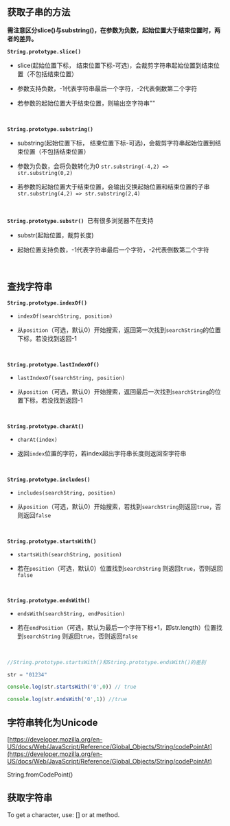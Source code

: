 ## 获取子串的方法

**需注意区分slice()与substring()，在参数为负数，起始位置大于结束位置时，两者的差异。**

**`String.prototype.slice()`**

- slice(起始位置下标， 结束位置下标-可选)，会裁剪字符串起始位置到结束位置（不包括结束位置）
  
- 参数支持负数，-1代表字符串最后一个字符，-2代表倒数第二个字符
  
- 若参数的起始位置大于结束位置，则输出空字符串""
  

<br>

**`String.prototype.substring()`**

- substring(起始位置下标， 结束位置下标-可选)，会裁剪字符串起始位置到结束位置（不包括结束位置）
  
- 参数为负数，会将负数转化为0 `str.substring(-4,2) => str.substring(0,2)`
  
- 若参数的起始位置大于结束位置，会输出交换起始位置和结束位置的子串`str.substring(4,2) => str.substring(2,4)`
  

<br>

**`String.prototype.substr()`**  已有很多浏览器不在支持

- substr(起始位置，裁剪长度)
  
- 起始位置支持负数，-1代表字符串最后一个字符，-2代表倒数第二个字符
  

<br>

## 查找字符串

**`String.prototype.indexOf()`**

- `indexOf(searchString, position)`
  
- 从`position`（可选，默认0）开始搜索，返回第一次找到`searchString`的位置下标，若没找到返回-1
  

<br>

**`String.prototype.lastIndexOf()`**

- `lastIndexOf(searchString, position)`
  
- 从`position`（可选，默认0）开始搜索，返回最后一次找到`searchString`的位置下标，若没找到返回-1
  

<br>

**`String.prototype.charAt()`**

- `charAt(index)`
  
- 返回`index`位置的字符，若index超出字符串长度则返回空字符串
  

<br>

**`String.prototype.includes()`**

- `includes(searchString, position)`
  
- 从`position`（可选，默认0）开始搜索，若找到`searchString`则返回`true`，否则返回`false`
  

<br>

**`String.prototype.startsWith()`**

- `startsWith(searchString, position)`
  
- 若在`position`（可选，默认0）位置找到`searchString` 则返回`true`，否则返回`false`
  

<br>

**`String.prototype.endsWith()`**

- `endsWith(searchString, endPosition)`
  
- 若在`endPosition`（可选，默认为最后一个字符下标+1，即str.length）位置找到`searchString` 则返回`true`，否则返回`false`
  

<br>

```jsx
//String.prototype.startsWith()和String.prototype.endsWith()的差别

str = "01234"

console.log(str.startsWith('0',0)) // true

console.log(str.endsWith('0',1)) //true
```

## 字符串转化为Unicode

[https://developer.mozilla.org/en-US/docs/Web/JavaScript/Reference/Global_Objects/String/codePointAt](https://developer.mozilla.org/en-US/docs/Web/JavaScript/Reference/Global_Objects/String/codePointAt)

String.fromCodePoint()

## 获取字符串

To get a character, use: [] or at method.